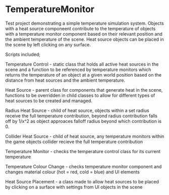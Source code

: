 # TemperatureMonitor
Test project demonstrating a simple temperature simulation system. Objects with a heat source componeent contribute to the temperature of 
objects with a temperature monitor component based on their relevant position and the ambient temperature of the scene. Heat source objects 
can be placed in the scene by left clicking on any surface.

Scripts included;

Temperature Control - static class that holds all active heat sources in the scene and a function to be referenced by temperature monitors 
                      which returns the temperature of an object at a given world position based on the distance from heat sources and the 
                      ambient temperature.

Heat Source - parent class for components that generate heat in the scene, functions to be overridden in child classes to allow for
 	      different types of heat sources to be created and managed.

Radius Heat Source - child of heat source, objects within a set radius receive the full temperature contribution, beyond radius
		     contribution falls off by 1/x^2 as object approaces falloff radius beyond which contribution is 0.

Collider Heat Source - child of heat source, any temperature monitors within the game objects collider recieve the full temperature 
		       contribution

Temperature Monitor - checks the temperature control class for its current temperature

Temperature Colour Change - checks temperature monitor component and changes material colour (hot = red, cold = blue) and UI elements

Heat Source Placement - a class made to allow heat sources to be placed by clicking on a surface with settings from UI objects in the scene